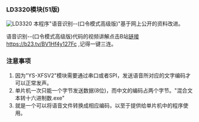 ### LD3320模块(51版)
![LD3320](https://gitee.com/ClimbSnailQ/Project_Image/raw/master/LD3320_For_51Contrl/LD3320.jpg)
本程序"语音识别--(口令模式高级版)"基于网上公开的资料改进。

语音识别--(口令模式高级版)代码的视频讲解点击B站[链接](https://b23.tv/BV1Hf4y127Fc) https://b23.tv/BV1Hf4y127Fc ,记得一键三连。

### 注意事项
1. 因为"YS-XFSV2"模块需要通过串口或者SPI，发送语音所对应的文字编码才可以正常发声。
2. 单片机一次只能一个字节发送数据(8位)，而中文的编码占两个字节。"混合文本转十六进制数.exe"
3. 就是一个可以将语音文件转换成相应编码，以至于提供给单片机中的程序使用。
